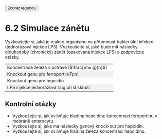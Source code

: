 <style>
img[alt^="image"] {max-width:20px;}
img[alt^="bigimage"] {  max-height:60px}
tbody tr:nth-child(even){background-color:#f1f1f1}
</style>
<button class="w3-right w3-button w3-theme" onclick="document.getElementById('legenda').style.display='block'">Zobraz legendu</button>
# 6.2 Simulace zánětu
<div class="w3-row">
<div class="w3-third">

Vyzkoušejte si, jaká je reakce organismu na přítomnost bakteriální infekce (jednorázová injekce LPS).
Vyzkoušejte si, jaké bude mít následky dlouhodobý (chronický) zánět (opakovaná injekce LPS) a zodpovězte otázky.

<bdl-fmi id="idfmi" src="FeMetabolism_FeMetabolismModel.js" fminame="FeMetabolism_FeMetabolismModel" tolerance="0.000001" starttime="0" fstepsize="0.01" guid="{ff6d8a55-f24a-4855-bbf0-86edcafe471e}" valuereferences="637534208,637534209,100663315,16777260,33554448,33554449,637534228,905969688,637534231,16777271,16777272,16777267,637534233,637534237,33554439,33554443,637534230,637534257,33554447,637534229,637534236,33554434,16777225" valuelabels="Fe_liv,Fe_spl,Fe_duo_intake,Fe_food,Fe_duo_2,Fe_duo_3,Fe_duo_in_food,Fe_duo_unused,Fe_duo_out_loss,to_ferritin_rate,from_ferritin_rate,Fpn_duo_knockout,Fpn_duo_in_1,Fpn_duo_in,Fpn_duo_mRNA,Fpn_duo,Fe_duo_out_ser,Fe_ser_in_duo,Fe_ser,Fe_duo_in_ser,Fpn_duo_out_2,LPS,LPS_inject_rate" inputs="id1,16777260,1,1;id4,16777267,1,1;id5,16777266,1,1,t;id6,33554434,1,1,t" inputlabels="Fe_food,Fpn_duo_knockout,hep_knockout,LPS_inject_rate"></bdl-fmi>

</div>
<div class="w3-rest">

||| 
|-------------|-------|
| Koncentrace železa v potravě [$\frac{\mu g}{h}$] | <bdl-range id="id1" title="" min="0" max="1000" default="219" maxlength="5" step="1"></bdl-range> |
| Knockout genu pro ferroportin(Fpn) | <bdl-checkbox id="id4" titlemin="gen Fpn je knockoutován (neaktivní)" titlemax="gen Fpn je aktivní" default="true"></bdl-checkbox>  |
| Knockout genu pro hepcidin | <bdl-checkbox id="id5" titlemin="gen pro hepcidin je knockoutován (neaktivní)" titlemax="gen pro expresi hepcidinu je aktivní" default="true"></bdl-checkbox>  |
| LPS injekce jednorázová 1ug při stisknutí | <bdl-buttonparams title="LPS injekce" ids="id6" values="1" fromid="idfmi"></bdl-buttonparams>  |
</div>

</div>
<div class="w3-row">

<div class="w3-col s8">

<bdl-animate-adobe src="DuodenumFinalObrazovka6.js" width="800" height="600" name="DuodenumFinalObrazovka6" fromid="idfmi"></bdl-animate-adobe>


<bdl-bind2a findex="3" aname="children.0.SipkaCervena1_anim" amin="0" amax="100" fmin="1" fmax="1000"></bdl-bind2a>

<bdl-bind2a findex="3" aname="Merak1_anim" amin="0" amax="99" fmin="0" fmax="1000"></bdl-bind2a>
<bdl-bind2a-text findex="3" aname="Hodnota1_text" convertor="1,219"></bdl-bind2a-text>

<bdl-bind2a findex="6" aname="SipkaCervena2_anim" amin="0" amax="159" fmin="0.91" fmax="2.74"></bdl-bind2a>
<bdl-bind2a findex="6" aname="SipkaZlutaH_anim" amin="0" amax="159" fmin="0.91" fmax="2.74"></bdl-bind2a>
<bdl-bind2a findex="6" aname="SipkaZlutaH1_anim" amin="0" amax="159" fmin="0.91" fmax="2.74"></bdl-bind2a>
<bdl-bind2a findex="6" aname="SipkaFialovaHorni_anim" amin="0" amax="159" fmin="0.91" fmax="2.74"></bdl-bind2a>
<bdl-bind2a findex="6" aname="SipkaModra_anim" amin="0" amax="159" fmin="0.91" fmax="2.74"></bdl-bind2a>
<bdl-bind2a findex="6" aname="SipkaModraModryKanalSpodni_anim" amin="0" amax="159" fmin="0.91" fmax="2.74"></bdl-bind2a>
<bdl-bind2a findex="6" aname="SipkaCervena3_anim" amin="0" amax="159" fmin="0.91" fmax="2.74"></bdl-bind2a>
<bdl-bind2a findex="6" aname="CervenaPoolIn_anim" amin="0" amax="100" fmin="0.91" fmax="2.74"></bdl-bind2a>
<bdl-bind2a findex="6" aname="Hemox_anim" amin="0" amax="100" fmin="0.91" fmax="2.74"></bdl-bind2a>

<bdl-bind2a findex="8" aname="CervenaKos_anim" amin="0" amax="100" fmin="0" fmax="1.1"></bdl-bind2a>
<bdl-bind2a-text findex="8" aname="Hodnota5_text" convertor="1,0.273"></bdl-bind2a-text>
<bdl-bind2a findex="8" aname="Merak5_anim" amin="0" amax="99" fmin="0" fmax="1.1"></bdl-bind2a>


<bdl-bind2a findex="7" aname="Merak2Cerveny_anim" amin="0" amax="99" fmin="0" fmax="14.4"></bdl-bind2a>
<bdl-bind2a findex="7" aname="SipkaSeda_anim" amin="0" amax="100" fmin="0" fmax="14.4"></bdl-bind2a>
<bdl-bind2a-text findex="7" aname="Hodnota2Cerveny_text" convertor="1,3.612"></bdl-bind2a-text>

<bdl-bind2a findex="4" aname="Fe2Skupina_anim" amin="100" amax="0" fmin="0.5" fmax="2.97"></bdl-bind2a>
<bdl-bind2a findex="4" aname="KanalCerveny_anim" amin="0" amax="99" fmin="0.5" fmax="2.97"></bdl-bind2a>
<bdl-bind2a findex="4" aname="KanalModry_anim" amin="0" amax="99" fmin="0.5" fmax="2.97"></bdl-bind2a>
<bdl-bind2a findex="4" aname="CervenaSrafovanaZastaveni1_anim" amin="99" amax="0" fmin="0.5" fmax="2.97"></bdl-bind2a>
<bdl-bind2a findex="4" aname="Merak4_anim" amin="0" amax="99" fmin="0.5" fmax="2.97"></bdl-bind2a>

<bdl-bind2a-text findex="4" aname="Hodnota4_text" convertor="1,0.7428"></bdl-bind2a-text>

<bdl-bind2a findex="10" aname="SipkaCervenoFialova2_anim" amin="0" amax="100" fmin="0" fmax="10"></bdl-bind2a>
<bdl-bind2a findex="9" aname="SipkaCervenoFialova1_anim" amin="0" amax="100" fmin="0" fmax="10"></bdl-bind2a>
<bdl-bind2a findex="5" aname="Merak3_anim" amin="0" amax="100" fmin="0" fmax="10"></bdl-bind2a>
<bdl-bind2a-text findex="5" aname="Hodnota3_text" convertor="1,2.228"></bdl-bind2a-text>
<bdl-bind2a findex="5" aname="Fe3Skupina_anim" amin="0" amax="100" fmin="0" fmax="10"></bdl-bind2a>

<bdl-bind2a findex="14" aname="SipkaRuzova2_anim" amin="0" amax="100" fmin="0.026" fmax="0.028"></bdl-bind2a>
<bdl-bind2a findex="13" aname="SipkaFialovaSrafovana_anim" amin="0" amax="100" fmin="0.02" fmax="0.05"></bdl-bind2a>
<bdl-bind2a findex="16" aname="SipkaFialovaSpodni3_anim" amin="0" amax="100" fmin="0.1" fmax="2.6"></bdl-bind2a>
<bdl-bind2a findex="16" aname="children.0.CervenaVSipkaVehicle1_anim_1" amin="0" amax="159" fmin="0.01" fmax="2.6"></bdl-bind2a>

<bdl-bind2a findex="15" aname="KanalFialovy_anim" amin="99" amax="0" fmin="0.03" fmax="1.3"></bdl-bind2a>
<bdl-bind2a findex="11" aname="Semafor_anim" amin="4" amax="5" fmin="0" fmax="1"></bdl-bind2a>
<bdl-bind2a-text findex="13" aname="Hodnota6_text" convertor="1,0.0412"></bdl-bind2a-text>
<bdl-bind2a findex="18" aname="children.0.children.628.FeTransferin_anim" amin="0" amax="200" fmin="0.2" fmax="3"></bdl-bind2a>


<bdl-bind2a findex="19" aname="children.0.OranzovoZlutaSipkaDiTF_anim" amin="0" amax="159" fmin="0.001" fmax="1.06"></bdl-bind2a>
<bdl-bind2a findex="19" aname="children.0.CervenaVSipkaVehicle1_anim" amin="0" amax="159" fmin="0.001" fmax="1.06"></bdl-bind2a>
<bdl-bind2a findex="19" aname="children.0.CervenaVSipkaVehicle1_anim_2" amin="0" amax="159" fmin="0.001" fmax="1.06"></bdl-bind2a>
<bdl-bind2a findex="19" aname="children.0.children.610.KanalZlutyVehicle_anim" amin="0" amax="159" fmin="0.001" fmax="1.06"></bdl-bind2a>

<bdl-bind2a findex="19" aname="children.0.children.610.PrechodUvnitrVehicle_anim" amin="0" amax="159" fmin="0.001" fmax="1.06"></bdl-bind2a>

<bdl-bind2a findex="19" aname="children.0.children.610.KanalCervenyVehicle2_anim" amin="0" amax="159" fmin="0.001" fmax="1.06"></bdl-bind2a>


<bdl-bind2a-text findex="18" aname="Hodnota9_text" convertor="1,1.51"></bdl-bind2a-text>

<bdl-bind2a findex="20" aname="children.0.SipkaZlutaSrafovana_anim" amin="149" amax="0" fmin="0.5" fmax="1.5"></bdl-bind2a>
<bdl-bind2a-text findex="21" aname="children.0.Hodnota7_text" undefined=""></bdl-bind2a-text>


<bdl-bind2a findex="21" aname="children.0.Merak7_anim" amin="0" amax="99" fmin="0" fmax="1.2"></bdl-bind2a>

<bdl-bind2a findex="21" aname="children.0.StrikackaModra_anim" amin="1" amax="29" fmin="0" fmax="1"></bdl-bind2a>

</div>
<div class="w3-rest">

<bdl-chartjs-time id="id10" width="400" height="200" fromid="idfmi" labels="LPS" initialdata="" refindex="21" refvalues="1" maxdata="1024"></bdl-chartjs-time>
<bdl-chartjs-time id="id10" width="400" height="200" fromid="idfmi" labels="LPS rate" initialdata="" refindex="22" refvalues="1" maxdata="1024"></bdl-chartjs-time>
<!--bdl-chartjs-time id="id10" width="400" height="200" fromid="idfmi" labels="fe duo in ser" initialdata="" refindex="16" refvalues="1" maxdata="1024"></bdl-chartjs-time>
<bdl-chartjs-time id="id11" width="300" height="200" fromid="idfmi" labels="duoin" initialdata="" refindex="13" refvalues="1" maxdata="1024"></bdl-chartjs-time>
<bdl-chartjs-time id="id12" width="300" height="200" fromid="idfmi" labels="mrna" initialdata="" refindex="14" refvalues="1" maxdata="1024"></bdl-chartjs-time>
<bdl-chartjs-time id="id13" width="300" height="200" fromid="idfmi" labels="duo" initialdata="" refindex="15" refvalues="1" maxdata="1024"></bdl-chartjs-time>
<bdl-chartjs-time id="id14" width="300" height="200" fromid="idfmi" labels="Fe_duo_out_ser" initialdata="" refindex="16" refvalues="1" maxdata="1024"></bdl-chartjs-time>
<bdl-chartjs-time id="id13" width="300" height="200" fromid="idfmi" labels="koncentrace Fe v krvi" initialdata="" refindex="18" refvalues="1" maxdata="1024" xlabel="čas (hodiny)" ylabel="množství orientační (ug)"></bdl-chartjs-time-->

## Kontrolní otázky
* Vyzkoušejte si, jak ovlivňuje hladina hepcidinu koncentraci feroportinu v mebráně enterocytu.
* Vyzkoušejte si, jaké má následky genový knock-out pro hepcidin.
* Vyzkoušejte si, jak ovlivňuje hladina železa koncentraci hepcidinu.

<bdl-quiz question="Co způsobí genový knock-out hepcidinu a proč?" answers="A|B" correctoptions="true|false" explanations="a|b" buttontitle="zkontrolovat odpověď"></bdl-quiz>
<bdl-quiz question="Pokud omezíme příjem železa na minimum, jaká bude reakce organismu a jak se změní koncentrace/množství DMT1, Fpn a Hepcidinu?" answers="Potřeba energie pro přenos proti gradientu|Potřeba redukce železa." correctoptions="true|false" explanations="Toto je správná odpověď.|Tato odpověď neodpovídá na danou otázku." buttontitle="zkontrolovat odpověď"></bdl-quiz>
<bdl-quiz question="Pokud provedeme genový knock-out enterocytárního Fpn, jaký vliv to bude mít na hladinu hepcidinu?" answers="hladina hepcidinu se zvýší|hladina hepcidinu se sníží" correctoptions="true|false" explanations="Toto je správná odpověď.|Tato odpověď neodpovídá na danou otázku." buttontitle="zkontrolovat odpověď"></bdl-quiz>

</div>
</div>
</div>

<div id="legenda" class="w3-card w3-small w3-padding" style="display:none;z-index:1;position:absolute;top:20px;right:10px;width:500px;background-color:white">
<button class="w3-button w3-theme w3-right" onclick="document.getElementById('legenda').style.display='none'">Skryj legendu <i class="fa fa-close w3-large"></i></button>

|Schéma|Popis/funkce|
|---|---|
|![bigimagefoodiron](simfoodiron.png)|__1. Příjem železa v potravě__ ve formě nehemové ![image1](image1.jpg)Fe<sup>2+</sup>, ![image2](image2.jpg)Fe<sup>3+</sup> a hemové.|
|![bigimagefoodiron](simnonhem.png)|__2. Nehemové železo__ ![image1](image1.jpg) Fe<sup>2+</sup> se vstřebává přes DMT1, ![image2](image2.jpg) Fe <sup>3+</sup> se katalyzuje na Fe<sup>2+</sup> pomocí Dcytb.|
|![bigimagefoodiron](simhem.png) |__3. Hemové železo__ se přenáší do buňky, kde se pomocí HO uvolňuje Fe<sup>2+</sup> |
|![bigimagefoodiron](simironout.png) |__4. Ztráty__ železa vzniklé nevstřebáním|
|![bigimagefoodiron](simironpool.png) |__5.Pohotový pool, sdílená zásoba Fe<sup>2+</sup>__ která reguluje (inhibuje) transportér DMT1 a přenašeč hemu|
|![bigimagefoodiron](simironferritin.png) |__6.Regulace příjmu a výdeje Fe<sup>2+</sup> ve ferritinu__ |
|![bigimageferroportin](imageferroportin.png) |__7.Genová regulace ferroportinu__ |

||Definice|Popis/funkce|
|---|---|---|
|![image1](image1.jpg)|Fe<sup>2+</sup>|Dvojmocné železo|
|![image2](image2.jpg)|Fe<sup>3+</sup>|Trojmocné železo|
|![image3](image3.jpg)|H<sup>+</sup>|Vodíkový iont|
|![image4](image4.jpg)|Hem|Porfyrinový kruh s centrálním atomem Fe<sup>2+</sup>|
|![image5](image5.jpg)|DMT1|Transportér divalentních kovů, symport Fe<sup>2+</sup> a H<sup>+</sup>|
|![image6](image6.jpg)|Proteinový přenašeč hemu|Proteinový přenašeč hemu (neznámý), přenáší hem z luminální strany duodena do enterocytu.|
|![image7](image7.jpg)|Dcytb|Duodenální cytochrom b reduktáza: redukuje Fe<sup>3+</sup> na Fe<sup>2+</sup>, elektrony dodává askorbát.|
|![image8](image8.jpg)|HO|Hemoxygenáza, uvolňuje Fe<sup>2+</sup> z hemu za vzniku CO a biliverdinu|
|![image9](image9.jpg)|Ztráty železa|Ztráty železa vzniklé nevstřebáním nebo ztrátou buněk, které železo obsahují|
|![image10](image10.jpg)|Pool Fe<sup>2+</sup>|Pohotový pool Fe<sup>2+</sup> železa v buňce, míra zaplnění odpovídá množství (zde 6/8)|
|![imageferritin](imageferritin.png)|Ferritin| Ferritin složený z a) proteinové části apoferitinu (oranžová) a b) iontů Fe3+. Funguje jako zásobárna Fe.|
|![imagetransferrin](imagetransferrin.png)|Transferin| Transferin|
|![imagehephesdin](smallhephesdin.png)|Hephesdin|Hephesdin|
|![imageferroportin](smallferroportin.png)|Ferroportin|Ferroportin|
|![imagetfr1](imgtfr1.png)|TfR1|Transferinový receptor 1|
|![imageschemasteap3](imgmetaloreduktaza.png)| STEAP3 | Metaloreduktáza |

</div>
